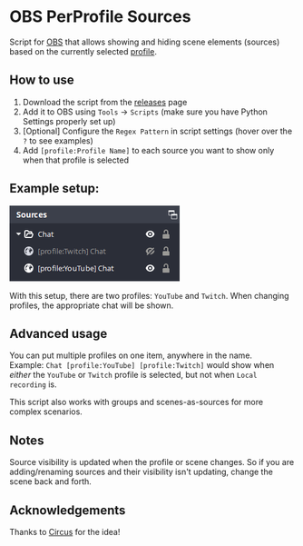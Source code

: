 # OBS PerProfile Sources

Script for [OBS](https://obsproject.com/) that allows showing and hiding scene elements (sources) based on the currently
selected [profile](https://obsproject.com/wiki/Profiles-And-Scene-Collections).

## How to use

1. Download the script from the [releases](https://github.com/Susko3/obs-PerProfile-sources/releases/latest) page
2. Add it to OBS using `Tools` → `Scripts` (make sure you have Python Settings properly set up)
3. [Optional] Configure the `Regex Pattern` in script settings (hover over the `?` to see examples)
4. Add `[profile:Profile Name]` to each source you want to show only when that profile is selected

## Example setup:

![Example](image/example.png)

With this setup, there are two profiles: `YouTube` and `Twitch`. When changing profiles, the appropriate chat will be
shown.

## Advanced usage

You can put multiple profiles on one item, anywhere in the name.  
Example: `Chat [profile:YouTube] [profile:Twitch]` would show when _either_ the `YouTube` or `Twitch` profile is
selected, but not when `Local recording` is.

This script also works with groups and scenes-as-sources for more complex scenarios.

## Notes

Source visibility is updated when the profile or scene changes. So if you are adding/renaming sources and their
visibility isn't updating, change the scene back and forth.

## Acknowledgements

Thanks to [Circus](https://twitter.com/vtcircus) for the idea!